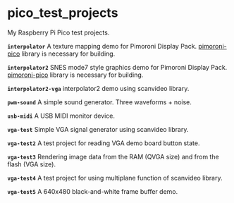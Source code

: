# pico_test_projects

My Raspberry Pi Pico test projects.

**`interpolator`** A texture mapping demo for Pimoroni Display Pack. [pimoroni-pico](https://github.com/pimoroni/pimoroni-pico) library is necessary for building.

**`interpolator2`** SNES mode7 style graphics demo for Pimoroni Display Pack. [pimoroni-pico](https://github.com/pimoroni/pimoroni-pico) library is necessary for building.

**`interpolator2-vga`** interpolator2 demo using scanvideo library.

**`pwm-sound`** A simple sound generator. Three waveforms + noise.

**`usb-midi`** A USB MIDI monitor device.

**`vga-test`** Simple VGA signal generator using scanvideo library. 

**`vga-test2`** A test project for reading VGA demo board button state. 

**`vga-test3`** Rendering image data from the RAM (QVGA size) and from the flash (VGA size). 

**`vga-test4`** A test project for using multiplane function of scanvideo library.

**`vga-test5`** A 640x480 black-and-white frame buffer demo.
